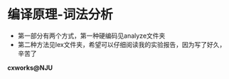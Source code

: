 # 编译原理-词法分析

* 第一部分有两个方式，第一种硬编码见analyze文件夹
* 第二种方法见lex文件夹，希望可以仔细阅读我的实验报告，因为写了好久，辛苦了
 
**cxworks@NJU**
